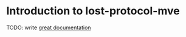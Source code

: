 # Introduction to lost-protocol-mve

TODO: write [great documentation](http://jacobian.org/writing/what-to-write/)
